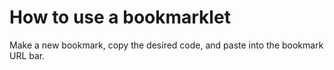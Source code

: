 # How to use a bookmarklet
Make a new bookmark, copy the desired code, and paste into the bookmark URL bar.
